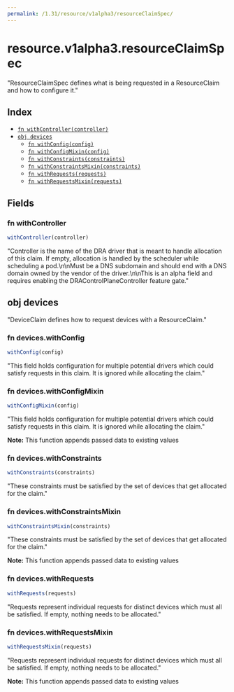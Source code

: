 ```yaml
---
permalink: /1.31/resource/v1alpha3/resourceClaimSpec/
---
```


# resource.v1alpha3.resourceClaimSpec

"ResourceClaimSpec defines what is being requested in a ResourceClaim and how to configure it."

## Index

* [`fn withController(controller)`](#fn-withcontroller)
* [`obj devices`](#obj-devices)
  * [`fn withConfig(config)`](#fn-deviceswithconfig)
  * [`fn withConfigMixin(config)`](#fn-deviceswithconfigmixin)
  * [`fn withConstraints(constraints)`](#fn-deviceswithconstraints)
  * [`fn withConstraintsMixin(constraints)`](#fn-deviceswithconstraintsmixin)
  * [`fn withRequests(requests)`](#fn-deviceswithrequests)
  * [`fn withRequestsMixin(requests)`](#fn-deviceswithrequestsmixin)

## Fields

### fn withController

```ts
withController(controller)
```

"Controller is the name of the DRA driver that is meant to handle allocation of this claim. If empty, allocation is handled by the scheduler while scheduling a pod.\n\nMust be a DNS subdomain and should end with a DNS domain owned by the vendor of the driver.\n\nThis is an alpha field and requires enabling the DRAControlPlaneController feature gate."

## obj devices

"DeviceClaim defines how to request devices with a ResourceClaim."

### fn devices.withConfig

```ts
withConfig(config)
```

"This field holds configuration for multiple potential drivers which could satisfy requests in this claim. It is ignored while allocating the claim."

### fn devices.withConfigMixin

```ts
withConfigMixin(config)
```

"This field holds configuration for multiple potential drivers which could satisfy requests in this claim. It is ignored while allocating the claim."

**Note:** This function appends passed data to existing values

### fn devices.withConstraints

```ts
withConstraints(constraints)
```

"These constraints must be satisfied by the set of devices that get allocated for the claim."

### fn devices.withConstraintsMixin

```ts
withConstraintsMixin(constraints)
```

"These constraints must be satisfied by the set of devices that get allocated for the claim."

**Note:** This function appends passed data to existing values

### fn devices.withRequests

```ts
withRequests(requests)
```

"Requests represent individual requests for distinct devices which must all be satisfied. If empty, nothing needs to be allocated."

### fn devices.withRequestsMixin

```ts
withRequestsMixin(requests)
```

"Requests represent individual requests for distinct devices which must all be satisfied. If empty, nothing needs to be allocated."

**Note:** This function appends passed data to existing values